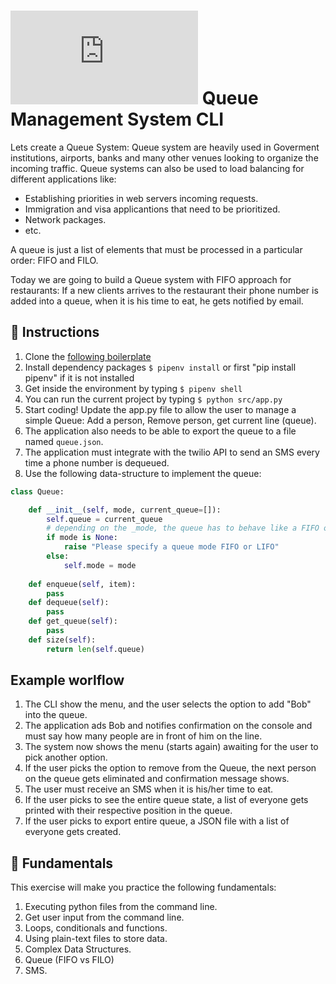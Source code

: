 # ![alt text](https://assets.breatheco.de/apis/img/images.php?blob&random&cat=icon&tags=breathecode,32) Queue Management System CLI

Lets create a Queue System: Queue system are heavily used in Goverment institutions, airports, banks and many other venues looking to organize the incoming traffic.
Queue systems can also be used to load balancing for different applications like:
- Establishing priorities in web servers incoming requests.
- Immigration and visa applicantions that need to be prioritized.
- Network packages.
- etc.

A queue is just a list of elements that must be processed in a particular order: FIFO and FILO.

Today we are going to build a Queue system with FIFO approach for restaurants: If a new clients arrives to the restaurant their phone number is added into a queue, when it is his time to eat, he gets notified by email.

## 📝 Instructions

1. Clone the [following boilerplate](https://github.com/breatheco-de/exercise-queue-management-cli)
3. Install dependency packages `$ pipenv install` or first "pip install pipenv" if it is not installed
2. Get inside the environment by typing `$ pipenv shell`
3. You can run the current project by typing `$ python src/app.py`
4. Start coding! Update the app.py file to allow the user to manage a simple Queue: Add a person, Remove person, get current line (queue).
5. The application also needs to be able to export the queue to a file named `queue.json`.
6. The application must integrate with the twilio API to send an SMS every time a phone number is dequeued.
7. Use the following data-structure to implement the queue:

```python
class Queue:

    def __init__(self, mode, current_queue=[]):
        self.queue = current_queue
        # depending on the _mode, the queue has to behave like a FIFO or LIFO
        if mode is None:
            raise "Please specify a queue mode FIFO or LIFO"
        else:
            self.mode = mode
    
    def enqueue(self, item):
        pass
    def dequeue(self):
        pass
    def get_queue(self):
        pass
    def size(self):
        return len(self.queue) 
```

## Example worlflow

1. The CLI show the menu, and the user selects the option to add "Bob" into the queue.
2. The application ads Bob and notifies confirmation on the console and must say how many people are in front of him on the line.
3. The system now shows the menu (starts again) awaiting for the user to pick another option.
4. If the user picks the option to remove from the Queue, the next person on the queue gets eliminated and confirmation message shows.
5. The user must receive an SMS when it is his/her time to eat.
6. If the user picks to see the entire queue state, a list of everyone gets printed with their respective position in the queue.
7. If the user picks to export entire queue, a JSON file with a list of everyone gets created.

## 📖 Fundamentals

This exercise will make you practice the following fundamentals:

1. Executing python files from the command line.
2. Get user input from the command line.
3. Loops, conditionals and functions.
4. Using plain-text files to store data.
5. Complex Data Structures.
6. Queue (FIFO vs FILO)
7. SMS.

